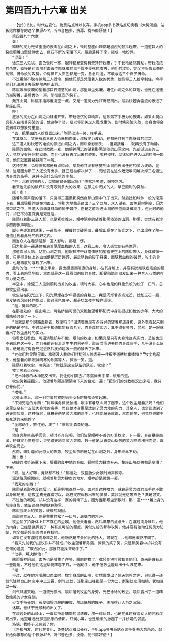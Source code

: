 # 第四百九十六章 出关
        【告知书友，时代在变化，免费站点难以长存，手机app多书源站点切换看书大势所趋，站长给你推荐的这个换源APP，听书音色多、换源、找书都好使！】
       第四百九十六章
       轰！
       磅礴的灵力光虹重重的轰击在山洞之上，顿时整座山峰都是剧烈的颤抖起来，一道道巨大的裂缝顺着山壁延伸出去，巨石不断的滚落下来，最后落将下来，砸成一地粉碎。
       “混蛋！”
       徐荒三人见状，面色顿时一寒，眼神都是变得有些狰狞起来，手中长枪陡然舞动，带起浓浓的杀意，直接是对着那对面五位肉身难的高手悍不畏死的攻去，他们的攻势，完全不采取丝毫的防御，搏命般的攻势，令得那五人面色都是一变，急急后退，不敢与这三个疯子搏命。
       不过虽然不敢与徐荒三人搏命，但他们却是凭借着人数的优势，始终将三人给牵制住，令得他们无法脱身去保护那两座山洞。
       陈熙眼神淡漠的望着那巨石滚落的山洞，那里烟尘弥漫，堵住山洞之外的巨岩，也是在迅速的崩裂着，最后轰的一声，彻彻底底的裂开。
       轰开山洞，陈熙手指再度凌空一点，又是一道灵力光虹席卷而出，最后快若奔雷般的轰进了那座山洞。
       咚！
       狂暴的灵力在山洞之内肆虐开来，带起低沉的巨响声，这陈熙下手极为的狠毒，如果山洞内真有人在闭关突破的话，他这种举动，足以将闭关之人震成重伤，到时候突破失败，自身也将会受到难以想象的重创。
       “去，把里面的人给我丢出来。”陈熙淡淡一笑，挥手道。
       在其身后，又是有着三道人影暴掠而出，那般灵力波动，也都是打到了肉身难的层次。
       这三道人影快若闪电般的掠进山洞之内，而后身影消失...但紧接着...就再没有了动静。
       陈熙的面色，在此时微微一变，他眼神阴沉的望着那黑漆漆的山洞之内，先前派进去的三人，竟然没有任何的动静，而且也没有再度出来的迹象，那种模样，就犹如在进入山洞的那一瞬间，他们就直接被抹除了一般。
       这种变故，令得陈熙都是有点惊异，毕竟他并没有感觉到山洞内传出任何的灵力波动，显然，这是因为那三人还没有出手，就已经被解决掉了...而想要在这么短短瞬间解决掉三名渡过肉身难的高手，这并不是什么简单的事情。
       “哼，北苍灵院的人，就知道藏头露尾吗？”陈熙冷笑道，眼神冷厉。
       看来他先前的破坏并没有取到多大的效果，在那之中闭关的人，早已顺利的突破。
       嘭！嘭！
       随着陈熙声音的落下，只见得三道黑影突然自那山洞中飞了出来，然后犹如球体一般的滚落下去，最后狠狠的落在地面上，将那大地都是砸出了三个巨坑，众人望去，面色顿时剧变，因为那巨坑之中，三道人影满身鲜血的躺于其中，正是之前闯进山洞的三位肉身难高手，但此时的他们，却已不知道究竟是死是活。
       陈熙盯着那三道人影，也是紧咬着牙，眼神阴寒的望着那黑漆漆的山洞，那里，突然有着沙沙的脚步声响起。
       脚步声逐渐的清晰，一道影子，缓缓的突破黑暗，最后出现在了阳光之下，也出现在了那一道道注视着此处的视野之内。
       而当众人在看清楚那一道人影时，都是一愣。
       因为那是一道通体布满着厚厚血枷的人影，这看上去，令人感觉到有些诡异。
       那道血枷人影，站在山洞之前，他眼神不带丝毫情感的望着天空上的陈熙等人，身体微微一颤，只见得身体上的血枷便是层层蹦碎，最后尽数的裂了开来，而随着血枷的破碎，牧尘的身影，也是再度的浮现了出来。
       此时的他，****着上半身，露出挺拔而笔直的身躯，在其身躯上，并没有犹如铁疙瘩般的肌肉，看上去略显削瘦，然而就是这一具看似削瘦的身体，却是隐隐间散发出来一种令人心悸的可怕力量之感。
       半空中，徐荒三人见到顺利出关的牧尘，顿时大喜，心中也是如释重负般的松了一口气，总算牧尘没出事...
       牧尘站在阳光之下，阳光照耀在少年挺拔的身躯上，竟是闪烁着点点光芒，犹如玉石一般，黑发随着风轻轻的飘动，那对黑色眸子，却是犹如夜空般的深邃。
       “哇，挺帅的呢。”
       在那远处的一座山峰上，两名娇俏可爱的双胞胎望着那阳光中身形挺拔如枪的少年，大大的眼睛顿时亮了一下。
       “他就是那个灵路血祸者，牧尘吗？”温清璇也是有点讶异的望着那道身影，这外表看起来倒还的确是不错，不过就是不知道能耐有着几分，肉身难的实力，算不得有多强，显然，她一眼就看出了牧尘此时的实力。
       但看出归看出，可温清璇却并不傻，眼前的牧尘，如果真是只有肉身难这点实力，恐怕也走不到现在这一步，而且先前还有着活生生的例子呢，那三位闯进去的肉身难高手，几乎没什么反抗，便是被打得昏死过去然后犹如垃圾一般的被丢了出来。
       “在你们的灵院里面，难道没人教你们打扰别人修炼是一件很不道德的事情吗？”牧尘抬起头，他望着的那眼神阴寒的陈熙等人，微微一笑，道。
       陈熙盯着牧尘，冷笑道：“你就是这支队伍的队长，牧尘？”
       牧尘笑着点点头。
       “把木神殿的木神贴交出来，我让你们离去。”陈熙伸出手掌，缓缓的道。
       牧尘笑着摇摇头，他望着陈熙逐渐阴冷下来的目光，道：“把你们的分数都交出来吧，我只打晕你们。”
       “噗嗤。”
       远处山峰上，那一对可爱的双胞胎少女顿时掩嘴娇笑起来。
       “不知死活的东西！”陈熙嘴角微微抽搐，眼中有着怒火涌了起来，这个牧尘是蠢货吗？他们这里足足有十五位肉身难的高手，而且他本身更是达到了灵力难的实力，其余人，也全部达到了通天境后期，这种阵容，就算是遇见灵力难的高手，也只能掉头就跑，然而现在，他竟然也敢不知死活的来挑衅？
       “全部动手，抓住他，废了！”陈熙阴森森的道。
       “是！”
       他身旁那些高手闻言，顿时齐齐应喝，他们皆是眼神不善的盯着牧尘，下一霎，身形暴掠而出，磅礴灵力席卷间，只见得天地间灵力奔腾，数十道足以震裂山岳般的灵力匹练横扫而过，直奔牧尘而去。
       然而，面对着如此惊人的攻势，牧尘却依旧是站在山洞之外，身形纹丝不动。
       轰！轰！
       磅礴的攻势笼罩下来，狠狠的轰中他的身躯，顿时灵力肆虐开来，整座山峰仿佛都是崩塌了下来。
       “呀，这人好笨，竟然都不躲！”那远处，双胞胎少女顿时娇声惊呼。
       温清璇凤眼微抬，凝视着那灵力肆虐的地方，眼神却是微微一凝。
       “找死的东西！”
       陈熙望着那弥漫的烟尘，却是咧嘴森然一笑，面对着这种攻势，就算是灵力难的高手也不敢以身躯硬接，这牧尘真是蠢得可以，北苍灵院调教出来的学员，莫非就是这等货色？真是可笑。
       不过他的嘲笑，却并没有这样一直的持续下去，因为当那烟尘消散时，那一道****着上身的削瘦身影，依旧还静静的站在那里。
       陈熙脸庞上的笑容，缓缓的凝固。
       而那徐荒三人，则是重重的松了一口气，满脑门的冷汗。
       牧尘拍了拍身体上并不存在的尘埃，他低头看看，然后满意的点点头，在渡过肉身难后，他的肉身，已经是强悍到了一种有点可怕的程度，类似先前的那种攻势，他并没有催动任何灵力防御，完全都是凭借着肉身在抵抗。
       如果在没有渡过肉身难之前，他断然是不会如此的托大，可现在...他却是截然不同了。
       “看来先前我的提议你并不赞成。”牧尘望着那陈熙，微微的笑了笑，只是那笑容中却并没有任何的温度：“既然如此，那就只能我来动手了。”
       “动手，解决掉他！”
       陈熙眼神阴沉，面色也是凝重了许多，眼前的牧尘，难怪能够打败甄青他们，原来是真有着一些能耐，不过他们这里毕竟阵容不凡，一起动手，他不信牧尘能翻出什么浪花来。
       “嗡！”
       不过，就在他冷喝脱口而出时，牧尘身后的山峰，突然爆发出了惊天剑吟之声，只见得一道剑气陡然自山体之中冲上云霄，剑气过处，连那座山峰都是一分为二，断裂处光滑如镜，犹如豆腐一般。
       剑气肆虐天地，一道流光掠出，最后落到牧尘的身旁，光芒徐徐的散去，最后露出了一道精致绝美的少女容颜。
       少女手持长剑，长发如银河般的璀璨，那琉璃般的眸子，美丽得让人为之沉醉。
       洛璃，也终于是顺利的出关了。
       在那远处的山峰上，一直保持着慵懒的温清璇，那一对凤目，也是在此时有着动人的光彩浮现出来，她望着远处那道熟悉的倩影，红润小嘴，也是缓缓的掀起了一抹娇媚的弧度。
       洛璃，我终于又见到了你。
       【告知书友，时代在变化，免费站点难以长存，手机app多书源站点切换看书大势所趋，站长给你推荐的这个换源APP，听书音色多、换源、找书都好使！】